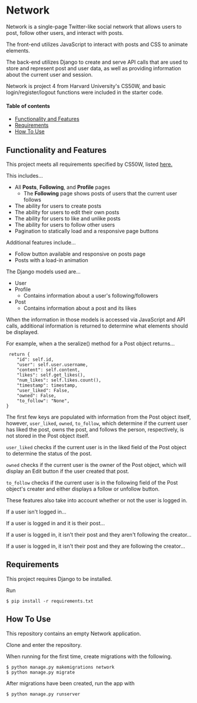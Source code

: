# Network

Network is a single-page Twitter-like social network that allows users to post, follow other users, and interact with posts.

The front-end utilizes JavaScript to interact with posts and CSS to animate elements.

The back-end utilizes Django to create and serve API calls that are used to store and represent post and user data, as well as providing information about the current user and session. 

Network is project 4 from Harvard University's CS50W, and basic login/register/logout functions were included in the starter code. 

#### Table of contents
- [Functionality and Features](#functionality-and-features)
- [Requirements](#requirements)
- [How To Use](#how-to-use)

## Functionality and Features

This project meets all requirements specified by CS50W, listed [here.](https://cs50.harvard.edu/web/2020/projects/4/network/)

This includes...
- All **Posts**, **Following**, and **Profile** pages
    - The **Following** page shows posts of users that the current user follows
- The ability for users to create posts
- The ability for users to edit their own posts
- The ability for users to like and unlike posts
- The ability for users to follow other users
- Pagination to statically load and a responsive page buttons


Additional features include...
- Follow button available and responsive on posts page
- Posts with a load-in animation

The Django models used are...
- User
- Profile
    - Contains information about a user's following/followers
- Post
    - Contains information about a post and its likes

When the information in those models is accessed via JavaScript and API calls, additional information is returned to determine what elements should be displayed.

For example, when a the seralize() method for a Post object returns...
```
 return {
    "id": self.id,
    "user": self.user.username,
    "content": self.content,
    "likes": self.get_likes(),
    "num_likes": self.likes.count(),
    "timestamp": timestamp,
    "user_liked": False,
    "owned": False,
    "to_follow": "None",
}
```

The first few keys are populated with information from the Post object itself, however, `user_liked`, `owned`, `to_follow`, which determine if the current user has liked the post, owns the post, and follows the person, respectively, is not stored in the Post object itself. 

`user_liked` checks if the current user is in the liked field of the Post object to determine the status of the post. 

`owned` checks if the current user is the owner of the Post object, which will display an Edit button if the user created that post.

`to_follow` checks if the current user is in the following field of the Post object's creater and either displays a follow or unfollow button.

These features also take into account whether or not the user is logged in.

If a user isn't logged in...

If a user is logged in and it is their post...

If a user is logged in, it isn't their post and they aren't following the creator...

If a user is logged in, it isn't their post and they are following the creator...

## Requirements

This project requires Django to be installed.

Run

    $ pip install -r requirements.txt

## How To Use

This repository contains an empty Network application. 

Clone and enter the repository.

When running for the first time, create migrations with the following.

    $ python manage.py makemigrations network
    $ python manage.py migrate

After migrations have been created, run the app with 

    $ python manage.py runserver
